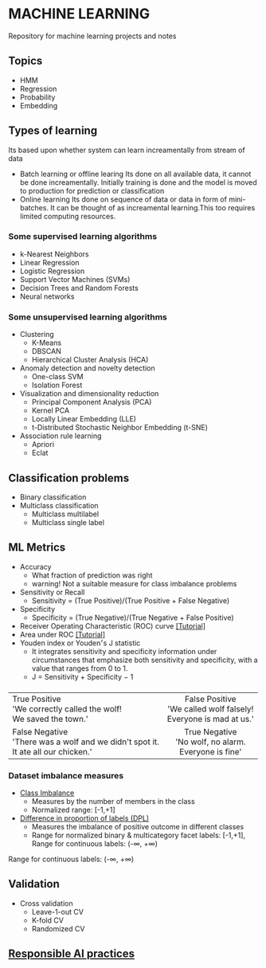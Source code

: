 # MACHINE LEARNING
  Repository for machine learning projects and notes

## Topics
 * HMM
 * Regression
 * Probability
 * Embedding
 
 ## Types of learning
  Its based upon whether system can learn increamentally from stream of data
  * Batch learning or offline learing
    Its done on all available data, it cannot be done increamentally. Initially training is done and the model is moved to production
    for prediction or classification
  * Online learning
    Its done on sequence of data or data in form of mini-batches.  It can be thought of as increamental learning.This too requires limited computing resources.
### Some supervised learning algorithms
 * k-Nearest Neighbors
 * Linear Regression
 * Logistic Regression
 * Support Vector Machines (SVMs)
 * Decision Trees and Random Forests
 * Neural networks
### Some unsupervised learning algorithms
 * Clustering
    - K-Means
    - DBSCAN
    - Hierarchical Cluster Analysis (HCA)
 * Anomaly detection and novelty detection
    - One-class SVM
    - Isolation Forest
 * Visualization and dimensionality reduction
    - Principal Component Analysis (PCA)
    - Kernel PCA
    - Locally Linear Embedding (LLE)
    - t-Distributed Stochastic Neighbor Embedding (t-SNE)
 * Association rule learning
    - Apriori
    - Eclat
## Classification problems
 + Binary classification
 + Multiclass classification
   - Multiclass multilabel
   - Multiclass single label
## ML Metrics
 + Accuracy
   - What fraction of prediction was right
   - warning! Not a suitable measure for class imbalance problems 
 + Sensitivity or Recall
   - Sensitivity = (True Positive)/(True Positive + False Negative)
 + Specificity
   - Specificity = (True Negative)/(True Negative + False Positive)
 + Receiver Operating Characteristic (ROC) curve [[Tutorial]](https://www.analyticsvidhya.com/blog/2020/06/auc-roc-curve-machine-learning/)
 + Area under ROC [[Tutorial]](https://www.analyticsvidhya.com/blog/2020/06/auc-roc-curve-machine-learning/)
 + Youden index or Youden׳s J statistic
   - It integrates sensitivity and specificity information under circumstances that emphasize both sensitivity and specificity,
     with a value that ranges from 0 to 1.
   - J = Sensitivity + Specificity − 1  
   ### 
| |            |
  |:----------|:-------------:|
  | True Positive  <br>'We correctly called the wolf!<br> We saved the town.'  |  False Positive<br>'We called wolf falsely!<br> Everyone is mad at us.' |
  | False Negative <br>'There was a wolf and we didn't spot it.<br> It ate all our chicken.' |    True Negative<br>'No wolf, no alarm.<br> Everyone is fine'   |
### Dataset imbalance measures
   * [Class Imbalance](https://docs.aws.amazon.com/sagemaker/latest/dg/clarify-measure-data-bias.html)
     - Measures by the number of members in the class
     - Normalized range: [-1,+1]
   * [Difference in proportion of labels (DPL)](https://docs.aws.amazon.com/sagemaker/latest/dg/clarify-measure-data-bias.html)
     - Measures the imbalance of positive outcome in different classes
     - Range for normalized binary & multicategory facet labels: [-1,+1], Range for continuous labels: (-∞, +∞)

Range for continuous labels: (-∞, +∞)
## Validation
 + Cross validation
   - Leave-1-out CV
   - K-fold CV
   - Randomized CV
 
## [Responsible AI practices](https://ai.google/responsibilities/responsible-ai-practices/)
 
    
